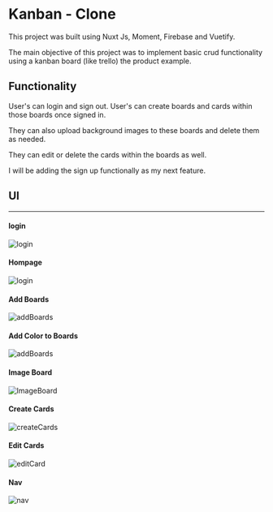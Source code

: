 # Kanban - Clone

  This project was built using Nuxt Js, Moment, Firebase and Vuetify.

  The main objective of this project was to implement basic crud functionality using a kanban board (like trello) the product example.
  

  ## Functionality 
  User's can login and sign out. 
  User's can create boards and cards within those boards once signed in.

  They can also upload background images to these boards and delete them as needed.

  They can edit or delete the cards within the boards as well.

  I will be adding the sign up functionally as my next feature.

  ## UI 
---
#### login
  ![login](./assets/pics/login.png)
#### Hompage
  ![login](./assets/pics/homepage.png)
#### Add Boards
  ![addBoards](./assets/pics/addBoards.png)
#### Add Color to Boards
  ![addBoards](./assets/pics/ColorBoard.png)
#### Image Board
  ![ImageBoard](./assets/pics/imageBoard.png)
#### Create Cards
  ![createCards](./assets/pics/createCard.png)
#### Edit Cards
  ![editCard](./assets/pics/EditCard.png)
#### Nav
![nav](./assets/pics/nav.png)